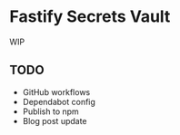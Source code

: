 # Fastify Secrets Vault

WIP

## TODO

- GitHub workflows
- Dependabot config
- Publish to npm
- Blog post update
